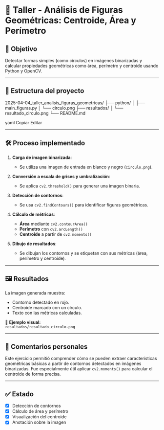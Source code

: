 # 🧪 Taller - Análisis de Figuras Geométricas: Centroide, Área y Perímetro

## 🎯 Objetivo
Detectar formas simples (como círculos) en imágenes binarizadas y calcular propiedades geométricas como área, perímetro y centroide usando Python y OpenCV.

---

## 📂 Estructura del proyecto

2025-04-04_taller_analisis_figuras_geometricas/
├── python/
│ ├── main_figuras.py
│ └── circulo.png
├── resultados/
│ └── resultado_circulo.png
└── README.md

yaml
Copiar
Editar

---

## 🛠️ Proceso implementado

1. **Carga de imagen binarizada**:
   - Se utiliza una imagen de entrada en blanco y negro (`circulo.png`).

2. **Conversión a escala de grises y umbralización**:
   - Se aplica `cv2.threshold()` para generar una imagen binaria.

3. **Detección de contornos**:
   - Se usa `cv2.findContours()` para identificar figuras geométricas.

4. **Cálculo de métricas**:
   - **Área** mediante `cv2.contourArea()`
   - **Perímetro** con `cv2.arcLength()`
   - **Centroide** a partir de `cv2.moments()`

5. **Dibujo de resultados**:
   - Se dibujan los contornos y se etiquetan con sus métricas (área, perímetro y centroide).

---

## 🖼️ Resultados

La imagen generada muestra:

- Contorno detectado en rojo.
- Centroide marcado con un círculo.
- Texto con las métricas calculadas.

📌 **Ejemplo visual:**  
`resultados/resultado_circulo.png`

---

## 💬 Comentarios personales

Este ejercicio permitió comprender cómo se pueden extraer características geométricas básicas a partir de contornos detectados en imágenes binarizadas. Fue especialmente útil aplicar `cv2.moments()` para calcular el centroide de forma precisa.

---

## ✅ Estado

- [x] Detección de contornos
- [x] Cálculo de área y perímetro
- [x] Visualización del centroide
- [x] Anotación sobre la imagen